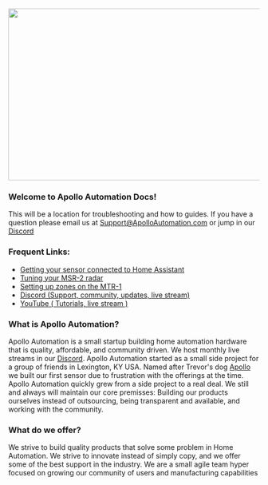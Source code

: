 #

<img src="https://imagedelivery.net/VXI8oYYsJOyBOIySOviPCQ/4e7161b4-573c-40fa-0465-648a99bafe00/public" height="344" width="900" />

### **Welcome to Apollo Automation Docs!**

This will be a location for troubleshooting and how to guides. If you have a question please email us at <a href="mailto:support@apolloautomation.com" target="_blank" rel="noopener">Support@ApolloAutomation.com</a> or jump in our <a href="https://discord.gg/mMNgQPyF94 " target="_blank" rel="noopener">Discord</a>

### **Frequent Links:**

* [Getting your sensor connected to Home Assistant]()
* [Tuning your MSR-2 radar]()
* [Setting up zones on the MTR-1]()
* [Discord (Support, community, updates, live stream)]()
* [YouTube ( Tutorials, live stream )]()

### **What is Apollo Automation?**

Apollo Automation is a small startup building home automation hardware that is quality, affordable, and community driven. We host monthly live streams in our <a href="https://discord.gg/mMNgQPyF94 " target="_blank" rel="noopener">Discord</a>. Apollo Automation started as a small side project for a group of friends in Lexington, KY USA. Named after Trevor's dog <a href="https://apolloautomation.com/pages/our-team" target="_blank" rel="noopener">Apollo</a> we built our first sensor due to frustration with the offerings at the time. Apollo Automation quickly grew from a side project to a real deal. We still and always will maintain our core premisses: Building our products ourselves instead of outsourcing, being transparent and available, and working with the community.

### **What do we offer?**

We strive to build quality products that solve some problem in Home Automation. We strive to innovate instead of simply copy, and we offer some of the best support in the industry. We are a small agile team hyper focused on growing our community of users and manufacturing capabilities

&nbsp;

&nbsp;